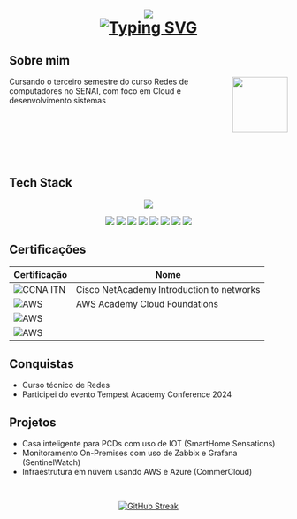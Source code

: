 <h1 align="center">
<img src=https://capsule-render.vercel.app/api?type=waving&height=300&color=487eef&text=João%20Paulo>

<br>

<a href="https://git.io/typing-svg">
<img src="https://readme-typing-svg.herokuapp.com?font=inter&duration=3000&pause=1500&color=487EEF&center=true&vCenter=true&random=true&width=435&lines=Network+monitoring+%7C+Cloud" alt="Typing SVG" /></a>

<br>

## Sobre mim

<img align="right" height="100" src="https://projectpokemon.org/images/normal-sprite/giratina.gif">

Cursando o terceiro semestre do curso Redes de computadores no SENAI, com foco em Cloud e desenvolvimento sistemas


<br><br><br><br><br>


## Tech Stack

<p align="center">
<img src="https://skillicons.dev/icons?i=aws,azure,debian,linux,windows,discord,gmail,instagram,linkedin,notion,ubuntu,vscode,cpp">
</p>
<p align="center">
  <img src="https://img.shields.io/badge/ChatGPT-74aa9c?logo=openai&logoColor=white">
   <img src="https://img.shields.io/badge/Opera%20GX-EE2950?logo=operagx&logoColor=fff">
   <img src="https://img.shields.io/badge/Google%20Chrome-4285F4?logo=GoogleChrome&logoColor=white">
   <img src="https://img.shields.io/badge/Google%20Drive-4285F4?logo=googledrive&logoColor=fff">
   <img src="https://img.shields.io/badge/MariaDB-003545?logo=mariadb&logoColor=white">
   <img src="https://img.shields.io/badge/GameMaker-000?logo=gamemaker&logoColor=fff">
   <img src="https://img.shields.io/badge/Epic%20Games-%23313131.svg?logo=epicgames&logoColor=white">
   <img src="https://img.shields.io/badge/Steam-%23000000.svg?logo=steam&logoColor=white">
   

## Certificações

| Certificação | Nome |
| --- | --- |
|![CCNA ITN](https://img.shields.io/badge/CISCO%20Introduction%20To%20Newtorks-T?style=flat&logo=cisco&logoColor=white&labelColor=black&color=black) | Cisco NetAcademy Introduction to networks |
|![AWS](https://img.shields.io/badge/AWS%20Academy%20Cloud%20Foundations-T?style=flat&logo=amazon&logoColor=white&labelColor=black&color=black) | AWS Academy Cloud Foundations |
|![AWS]() | |
|![AWS]() | |



## Conquistas

- Curso técnico de Redes
- Participei do evento Tempest Academy Conference 2024

## Projetos

- Casa inteligente para PCDs com uso de IOT (SmartHome Sensations)
- Monitoramento On-Premises com uso de Zabbix e Grafana (SentinelWatch)
- Infraestrutura em núvem usando AWS e Azure (CommerCloud)

<br>
<p align="center">
  <a href="https://git.io/streak-stats">
    <img src="https://github-readme-streak-stats.herokuapp.com?user=JoaoT-dev&theme=nordfox&hide_border=true&date_format=j%20M%5B%20Y%5D&mode=weekly" alt="GitHub Streak" />
  </a>
<p/>
